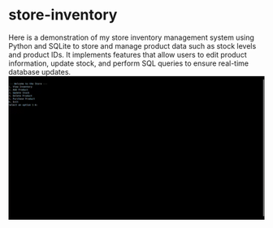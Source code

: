 # store-inventory
Here is a demonstration of my store inventory management system using Python and SQLite to store and manage product data such as stock levels and product IDs. It implements features that allow users to edit product information, update stock, and perform SQL queries to ensure real-time database updates.
![Store inventory demo](./store.gif)
